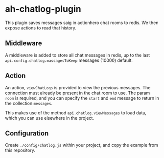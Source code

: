 # ah-chatlog-plugin

This plugin saves messages saig in actionhero chat rooms to redis.  We then expose actions to read that history. 

## Middleware

A middleware is added to store all chat messages in redis, up to the last `api.config.chatlog.massagesToKeep` messages (10000) default.

## Action

An action, `viewChatLogs` is provided to view the previous messages.  The connection must already be present in the chat room to use.  The param `room` is required, and you can specify the `start` and `end` message to return in the collection `messages`.

This makes use of the method `api.chatlog.viewMessages` to load data, which you can use elsewhere in the project. 

## Configuration

Create `./config/chatlog.js` within your project, and copy the example from this repository. 
